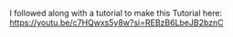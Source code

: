 I followed along with a tutorial to make this
Tutorial here: https://youtu.be/c7HQwxs5y8w?si=REBzB6LbeJB2bznC

